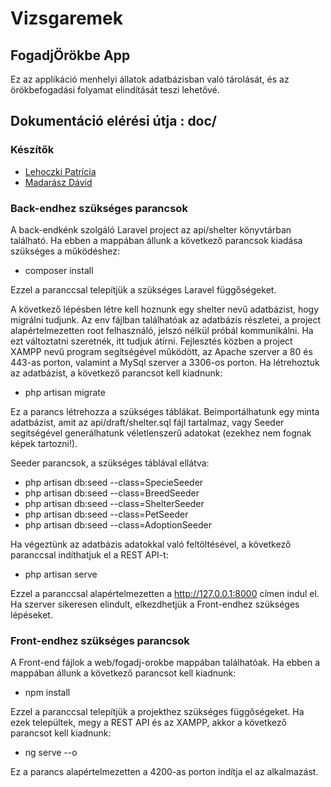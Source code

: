 # Vizsgaremek
## FogadjÖrökbe App
Ez az applikáció menhelyi állatok adatbázisban való tárolását, és az örökbefogadási folyamat elindítását teszi lehetővé.

## Dokumentáció elérési útja : doc/

### Készítők
* [Lehoczki Patrícia](https://github.com/lehoczkipatricia)
* [Madarász Dávid](https://github.com/afriyy)


### Back-endhez szükséges parancsok

A back-endkénk szolgáló Laravel project az api/shelter könyvtárban található. Ha ebben a mappában állunk a következő parancsok kiadása szükséges a működéshez:

* composer install

Ezzel a paranccsal telepítjük a szükséges Laravel függőségeket.

A következő lépésben létre kell hoznunk egy shelter nevű adatbázist, hogy migrálni tudjunk. Az env fájlban találhatóak az adatbázis részletei, a project alapértelmezetten root felhasználó, jelszó nélkül próbál kommunikálni. Ha ezt változtatni szeretnék, itt tudjuk átírni. Fejlesztés közben a project XAMPP nevű program segítségével működött, az Apache szerver a 80 és 443-as porton, valamint a MySql szerver a 3306-os porton. Ha létrehoztuk az adatbázist, a következő parancsot kell kiadnunk:

* php artisan migrate

Ez a parancs létrehozza a szükséges táblákat. Beimportálhatunk egy minta adatbázist, amit az api/draft/shelter.sql fájl tartalmaz, vagy Seeder segítségével generálhatunk véletlenszerű adatokat (ezekhez nem fognak képek tartozni!).

Seeder parancsok, a szükséges táblával ellátva:

* php artisan db:seed --class=SpecieSeeder
* php artisan db:seed --class=BreedSeeder
* php artisan db:seed --class=ShelterSeeder
* php artisan db:seed --class=PetSeeder
* php artisan db:seed --class=AdoptionSeeder

Ha végeztünk az adatbázis adatokkal való feltöltésével, a következő paranccsal indíthatjuk el a REST API-t:

* php artisan serve

Ezzel a paranccsal alapértelmezetten a http://127.0.0.1:8000 címen indul el. Ha szerver sikeresen elindult, elkezdhetjük a Front-endhez szükséges lépéseket.

### Front-endhez szükséges parancsok

A Front-end fájlok a web/fogadj-orokbe mappában találhatóak. Ha ebben a mappában állunk a következő parancsot kell kiadnunk:

* npm install

Ezzel a paranccsal telepítjük a projekthez szükséges függőségeket. Ha ezek települtek, megy a REST API és az XAMPP, akkor a következő parancsot kell kiadnunk:

* ng serve --o

Ez a parancs alapértelmezetten a 4200-as porton indítja el az alkalmazást. 
